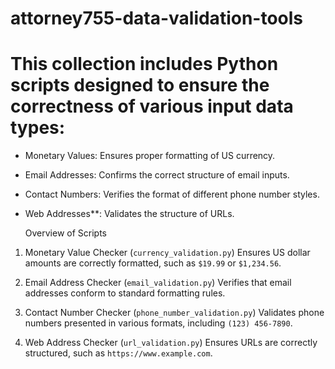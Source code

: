 # attorney755-data-validation-tools
# This collection includes Python scripts designed to ensure the correctness of various input data types:

- Monetary Values: Ensures proper formatting of US currency.
- Email Addresses: Confirms the correct structure of email inputs.
- Contact Numbers: Verifies the format of different phone number styles.
- Web Addresses**: Validates the structure of URLs.

  Overview of Scripts

1. Monetary Value Checker (`currency_validation.py`)
Ensures US dollar amounts are correctly formatted, such as `$19.99` or `$1,234.56`.

2. Email Address Checker (`email_validation.py`)
Verifies that email addresses conform to standard formatting rules.

3. Contact Number Checker (`phone_number_validation.py`)
Validates phone numbers presented in various formats, including `(123) 456-7890`.

4. Web Address Checker (`url_validation.py`)
Ensures URLs are correctly structured, such as `https://www.example.com`.



